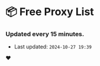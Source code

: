 # :package: Free Proxy List
### Updated every 15 minutes.

- Last updated: `2024-10-27 19:39`

:heart:

